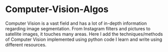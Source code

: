 # Computer-Vision-Algos
Computer Vision is a vast field and has a lot of in-depth information regarding image segmentation. From Instagram filters and pictures to satellite images, it touches many areas. Here I add the techniques/methods of Computer Vision implemented using python code I learn and write using different resources.
